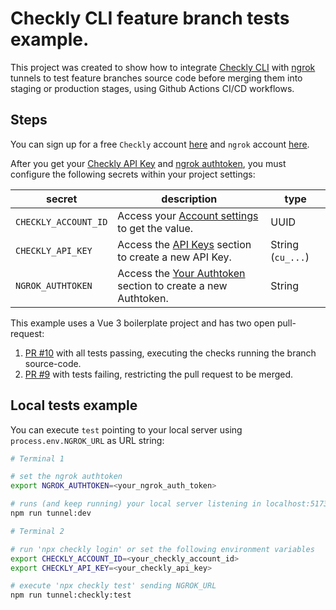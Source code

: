 # Checkly CLI feature branch tests example.

This project was created to show how to integrate [Checkly CLI](https://github.com/checkly/checkly-cli) with [ngrok](https://ngrok.com/) tunnels to test feature branches source code before merging them into staging or production stages, using Github Actions CI/CD workflows.

## Steps

You can sign up for a free `Checkly` account [here](https://app.checklyhq.com/signup) and `ngrok` account [here](https://dashboard.ngrok.com/get-started/setup).

After you get your [Checkly API Key](https://app.checklyhq.com/settings/user/api-keys) and [ngrok authtoken](https://dashboard.ngrok.com/get-started/your-authtoken), you must configure the following secrets within your project settings:

| secret                 | description                                                                                                             | type              |
|------------------------|-------------------------------------------------------------------------------------------------------------------------|-------------------|
| `CHECKLY_ACCOUNT_ID`   | Access your [Account settings](https://app.checklyhq.com/settings/account/general) to get the value.                    | UUID              |
| `CHECKLY_API_KEY`      | Access the [API Keys](https://app.checklyhq.com/signup) section to create a new API Key.                                | String (`cu_...`) |
| `NGROK_AUTHTOKEN`      | Access the [Your Authtoken](https://dashboard.ngrok.com/get-started/your-authtoken) section to create a new Authtoken.  | String            |

This example uses a Vue 3 boilerplate project and has two open pull-request:
1. [PR #10](https://github.com/nahuelon/checkly-cli-sandbox/pull/10) with all tests passing, executing the checks running the branch source-code.
1. [PR #9](https://github.com/nahuelon/checkly-cli-sandbox/pull/9) with tests failing, restricting the pull request to be merged.

## Local tests example

You can execute `test` pointing to your local server using `process.env.NGROK_URL` as URL string:

```bash
# Terminal 1

# set the ngrok authtoken
export NGROK_AUTHTOKEN=<your_ngrok_auth_token>

# runs (and keep running) your local server listening in localhost:5173 connected to an ngrok tunnel
npm run tunnel:dev
```

```bash
# Terminal 2

# run 'npx checkly login' or set the following environment variables
export CHECKLY_ACCOUNT_ID=<your_checkly_account_id>
export CHECKLY_API_KEY=<your_checkly_api_key>

# execute 'npx checkly test' sending NGROK_URL
npm run tunnel:checkly:test 
```